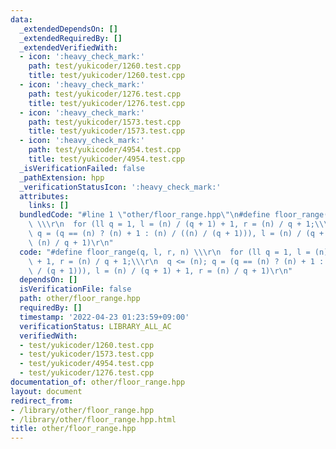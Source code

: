 ```yaml
---
data:
  _extendedDependsOn: []
  _extendedRequiredBy: []
  _extendedVerifiedWith:
  - icon: ':heavy_check_mark:'
    path: test/yukicoder/1260.test.cpp
    title: test/yukicoder/1260.test.cpp
  - icon: ':heavy_check_mark:'
    path: test/yukicoder/1276.test.cpp
    title: test/yukicoder/1276.test.cpp
  - icon: ':heavy_check_mark:'
    path: test/yukicoder/1573.test.cpp
    title: test/yukicoder/1573.test.cpp
  - icon: ':heavy_check_mark:'
    path: test/yukicoder/4954.test.cpp
    title: test/yukicoder/4954.test.cpp
  _isVerificationFailed: false
  _pathExtension: hpp
  _verificationStatusIcon: ':heavy_check_mark:'
  attributes:
    links: []
  bundledCode: "#line 1 \"other/floor_range.hpp\"\n#define floor_range(q, l, r, n)\
    \ \\\r\n  for (ll q = 1, l = (n) / (q + 1) + 1, r = (n) / q + 1;\\\r\n  q <= (n);\
    \ q = (q == (n) ? (n) + 1 : (n) / ((n) / (q + 1))), l = (n) / (q + 1) + 1, r =\
    \ (n) / q + 1)\r\n"
  code: "#define floor_range(q, l, r, n) \\\r\n  for (ll q = 1, l = (n) / (q + 1)\
    \ + 1, r = (n) / q + 1;\\\r\n  q <= (n); q = (q == (n) ? (n) + 1 : (n) / ((n)\
    \ / (q + 1))), l = (n) / (q + 1) + 1, r = (n) / q + 1)\r\n"
  dependsOn: []
  isVerificationFile: false
  path: other/floor_range.hpp
  requiredBy: []
  timestamp: '2022-04-23 01:23:59+09:00'
  verificationStatus: LIBRARY_ALL_AC
  verifiedWith:
  - test/yukicoder/1260.test.cpp
  - test/yukicoder/1573.test.cpp
  - test/yukicoder/4954.test.cpp
  - test/yukicoder/1276.test.cpp
documentation_of: other/floor_range.hpp
layout: document
redirect_from:
- /library/other/floor_range.hpp
- /library/other/floor_range.hpp.html
title: other/floor_range.hpp
---
```

